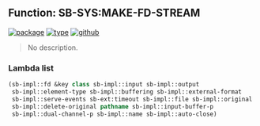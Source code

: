 ## Function: SB-SYS:MAKE-FD-STREAM
[![package](https://img.shields.io/badge/Package-SB--SYS-5f9ea0.svg?style=social&colorA=999999)](../) [![type](https://img.shields.io/badge/Type-Function-5f9ea0.svg?style=social&colorA=999999)](../#function) [![github](https://img.shields.io/badge/GitHub-View_the_source-5f9ea0.svg?style=social&colorA=999999&logo=github)](https://github.com/sbcl/sbcl/blob/master/src/code/fd-stream.lisp/) 

> No description.

### Lambda list
```cl
(sb-impl::fd &key class sb-impl::input sb-impl::output
 sb-impl::element-type sb-impl::buffering sb-impl::external-format
 sb-impl::serve-events sb-ext:timeout sb-impl::file sb-impl::original
 sb-impl::delete-original pathname sb-impl::input-buffer-p
 sb-impl::dual-channel-p sb-impl::name sb-impl::auto-close)
```
